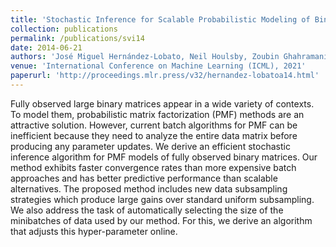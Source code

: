 ```yaml
---
title: 'Stochastic Inference for Scalable Probabilistic Modeling of Binary Matrices'
collection: publications
permalink: /publications/svi14
date: 2014-06-21
authors: 'José Miguel Hernández-Lobato, Neil Houlsby, Zoubin Ghahramani'
venue: 'International Conference on Machine Learning (ICML), 2021'
paperurl: 'http://proceedings.mlr.press/v32/hernandez-lobatoa14.html'
---
```


Fully observed large binary matrices appear in a wide variety of contexts. To model them, probabilistic matrix factorization (PMF) methods are an attractive solution. However, current batch algorithms for PMF can be inefficient because they need to analyze the entire data matrix before producing any parameter updates. We derive an efficient stochastic inference algorithm for PMF models of fully observed binary matrices. Our method exhibits faster convergence rates than more expensive batch approaches and has better predictive performance than scalable alternatives. The proposed method includes new data subsampling strategies which produce large gains over standard uniform subsampling. We also address the task of automatically selecting the size of the minibatches of data used by our method. For this, we derive an algorithm that adjusts this hyper-parameter online.

